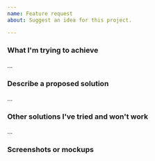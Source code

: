 ```yaml
---
name: Feature request
about: Suggest an idea for this project.

---
```


### What I'm trying to achieve
…

### Describe a proposed solution
…

### Other solutions I've tried and won't work
…

### Screenshots or mockups
<!-- Please provide any illustrations that could help others 
understand the problem or the proposed solution. -->
